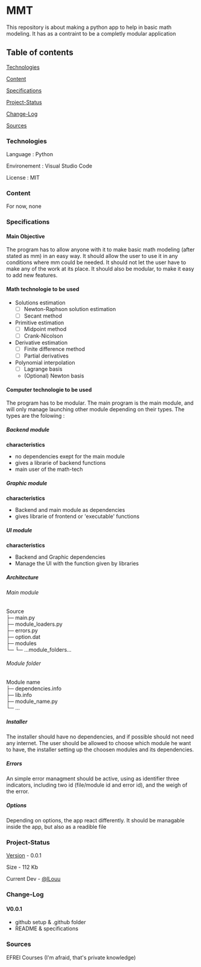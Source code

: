 # MMT
This repository is about making a python app to help in basic math modeling. It has as a contraint to be a completly modular application


## Table of contents
[Technologies](#Technologies)

[Content](#Content)

[Specifications](#Specifications)

[Project-Status](#Project-Status)

[Change-Log](#Change-Log)

[Sources](#Sources)


### Technologies
Language : Python

Environement : Visual Studio Code

License : MIT


### Content
For now, none


### Specifications
#### Main Objective
The program has to allow anyone with it to make basic math modeling (after stated as mm) in an easy way. It should allow the user to use it in any conditions where mm could be needed. It should not let the user have to make any of the work at its place. It should also be modular, to make it easy to add new features.

#### Math technologie to be used
- Solutions estimation
  - [ ] Newton-Raphson solution estimation
  - [ ] Secant method
- Primitive estimation
  - [ ] Midpoint method
  - [ ] Crank-Nicolson
- Derivative estimation
  - [ ] Finite difference method
  - [ ] Partial derivatives
- Polynomial interpolation
  - [ ] Lagrange basis
  - (Optional) Newton basis

#### Computer technologie to be used
The program has to be modular. The main program is the main module, and will only manage launching other module depending on their types. The types are the folowing :

##### Backend module
**characteristics**<br>
- no dependencies exept for the main module
- gives a librarie of backend functions
- main user of the math-tech

##### Graphic module
**characteristics**<br>
- Backend and main module as dependencies
- gives librarie of frontend or 'executable' functions

##### UI module
**characteristics**<br>
- Backend and Graphic dependencies
- Manage the UI with the function given by libraries

##### Architecture
###### Main module
Source<br>
├─ main.py<br>
├─ module_loaders.py<br>
├─ errors.py<br>
├─ option.dat<br>
├─ modules<br>
└─ └─ ...module_folders...<br>

###### Module folder
Module name<br>
├─ dependencies.info<br>
├─ lib.info<br>
├─ module_name.py<br>
└─ ...<br>

##### Installer
The installer should have no dependencies, and if possible should not need any internet. The user should be allowed to choose which module he want to have, the installer setting up the choosen modules and its dependencies.

##### Errors
An simple error managment should be active, using as identifier three indicators, including two id (file/module id and error id), and the weigh of the error.

##### Options
Depending on options, the app react differently. It should be managable inside the app, but also as a readible file



### Project-Status
[Version](#Change-Log) - 0.0.1

Size - 112 Kb

Current Dev - [@lLouu](https://github.com/lLouu)



### Change-Log
#### V0.0.1
 - github setup & .github folder
 - README & specifications

### Sources
EFREI Courses (I'm afraid, that's private knowledge)